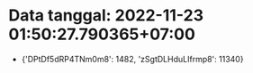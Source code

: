 # Data tanggal: 2022-11-23 01:50:27.790365+07:00

* {'DPtDf5dRP4TNm0m8': 1482, 'zSgtDLHduLIfrmp8': 11340}
